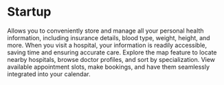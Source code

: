 # Startup
Allows you to conveniently store and manage all your personal health information, including insurance details, blood type, weight, height, and more. When you visit a hospital, your information is readily accessible, saving time and ensuring accurate care. Explore the map feature to locate nearby hospitals, browse doctor profiles, and sort by specialization. View available appointment slots, make bookings, and have them seamlessly integrated into your calendar.

